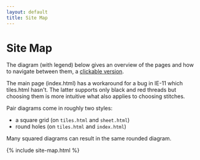 ```yaml
---
layout: default
title: Site Map
---
```


Site Map
========

The diagram (with legend) below gives an overview of the pages and how to navigate between them,
a [clickable version](https://cdn.rawgit.com/d-bl/GroundForge/ed3005d13e58f5bb3de87eecd599e99286dd2dc5/docs/help/images/site-map.svg).

The main page (index.html) has a workaround for a bug in IE-11 which tiles.html hasn't.
The latter supports only black and red threads but choosing them is more intuitive
what also applies to choosing stitches.

Pair diagrams come in roughly two styles:
* a square grid (on `tiles.html` and `sheet.html`)
* round holes (on `tiles.html` and `index.html`)

Many squared diagrams can result in the same rounded diagram.

{% include site-map.html %}